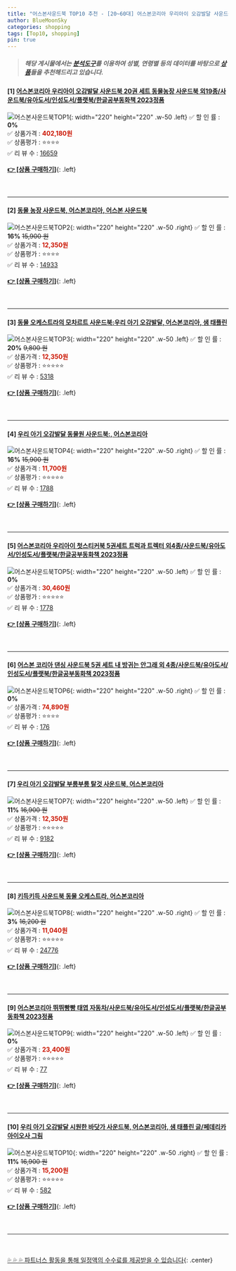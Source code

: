 ```yaml
---
title: "어스본사운드북 TOP10 추천 - [20~60대] 어스본코리아 우리아이 오감발달 사운드북 20권 세트 동물농장 사운드북 외19종/사운드북/유아도서/인성도서/플랫북/한글공부동화"
author: BlueMoonSky
categories: shopping
tags: [Top10, shopping]
pin: true
---
```


> ##### 해당 게시물에서는 [**분석도구**](https://itemscout.io/)를 이용하여 **성별**, **연령별** 등의 데이터를 바탕으로 [**상품**](https://link.coupang.com/a/baae76)들을 추천해드리고 있습니다.

#### [1] [어스본코리아 우리아이 오감발달 사운드북 20권 세트 동물농장 사운드북 외19종/사운드북/유아도서/인성도서/플랫북/한글공부동화책 2023정품](https://link.coupang.com/re/AFFSDP?lptag=AF5964186&subid=bluemoonsky6999&pageKey=7481132355&traceid=V0-153&itemId=19541724370&vendorItemId=87109735341)
![어스본사운드북TOP1](https://thumbnail10.coupangcdn.com/thumbnails/remote/230x230ex/image/vendor_inventory/fbea/1e469a3491c0d7d8dedd26a7ca005f648ed31db3c1f0b31042fe75a5a862.jpg){: width="220" height="220" .w-50 .left}
✅ 할 인 률 : **0%** <br>
✅ 상품가격 : <span style="color:#cb1400"> **402,180원** </span><br>
✅ 상품평가 : ⭐⭐⭐⭐<br>
✅ 리 뷰 수 : [16659](https://link.coupang.com/re/AFFSDP?lptag=AF5964186&subid=bluemoonsky6999&pageKey=7481132355&traceid=V0-153&itemId=19541724370&vendorItemId=87109735341)<br>
<br>
[**👉  [상품 구매하기]**](https://link.coupang.com/re/AFFSDP?lptag=AF5964186&subid=bluemoonsky6999&pageKey=7481132355&traceid=V0-153&itemId=19541724370&vendorItemId=87109735341){: .left}
<br>
<br>
<br>

***

#### [2] [동물 농장 사운드북, 어스본코리아, 어스본 사운드북](https://link.coupang.com/re/AFFSDP?lptag=AF5964186&subid=bluemoonsky6999&pageKey=106484880&traceid=V0-153&itemId=321926035&vendorItemId=3788340043)
![어스본사운드북TOP2](https://thumbnail10.coupangcdn.com/thumbnails/remote/230x230ex/image/retail/images/63606919470413-d90dd6a0-d00d-4ff1-9689-4916b7ba258a.jpg){: width="220" height="220" .w-50 .right}
✅ 할 인 률 : **16%** ~~<del class="base-price"> 15,900  </del>원~~<br>
✅ 상품가격 : <span style="color:#cb1400"> **12,350원** </span><br>
✅ 상품평가 : ⭐⭐⭐⭐<br>
✅ 리 뷰 수 : [14933](https://link.coupang.com/re/AFFSDP?lptag=AF5964186&subid=bluemoonsky6999&pageKey=106484880&traceid=V0-153&itemId=321926035&vendorItemId=3788340043)<br>
<br>
[**👉  [상품 구매하기]**](https://link.coupang.com/re/AFFSDP?lptag=AF5964186&subid=bluemoonsky6999&pageKey=106484880&traceid=V0-153&itemId=321926035&vendorItemId=3788340043){: .left}
<br>
<br>
<br>

***

#### [3] [동물 오케스트라의 모차르트 사운드북:우리 아기 오감발달, 어스본코리아, 샘 태플린](https://link.coupang.com/re/AFFSDP?lptag=AF5964186&subid=bluemoonsky6999&pageKey=6361858918&traceid=V0-153&itemId=13433884321&vendorItemId=80688412366)
![어스본사운드북TOP3](https://thumbnail10.coupangcdn.com/thumbnails/remote/230x230ex/image/rs_quotation_api/i7bxsoxt/141523e3ee8849408dd853f34115a9ec.jpg){: width="220" height="220" .w-50 .left}
✅ 할 인 률 : **20%** ~~<del class="base-price"> 9,800  </del>원~~<br>
✅ 상품가격 : <span style="color:#cb1400"> **12,350원** </span><br>
✅ 상품평가 : ⭐⭐⭐⭐⭐<br>
✅ 리 뷰 수 : [5318](https://link.coupang.com/re/AFFSDP?lptag=AF5964186&subid=bluemoonsky6999&pageKey=6361858918&traceid=V0-153&itemId=13433884321&vendorItemId=80688412366)<br>
<br>
[**👉  [상품 구매하기]**](https://link.coupang.com/re/AFFSDP?lptag=AF5964186&subid=bluemoonsky6999&pageKey=6361858918&traceid=V0-153&itemId=13433884321&vendorItemId=80688412366){: .left}
<br>
<br>
<br>

***

#### [4] [우리 아기 오감발달 동물원 사운드북:, 어스본코리아](https://link.coupang.com/re/AFFSDP?lptag=AF5964186&subid=bluemoonsky6999&pageKey=213665509&traceid=V0-153&itemId=648564422&vendorItemId=4722762770)
![어스본사운드북TOP4](https://thumbnail10.coupangcdn.com/thumbnails/remote/230x230ex/image/retail/images/2019/04/29/10/0/c87e79c7-b489-4d6a-97e4-a300a79abc5c.jpg){: width="220" height="220" .w-50 .right}
✅ 할 인 률 : **16%** ~~<del class="base-price"> 15,900  </del>원~~<br>
✅ 상품가격 : <span style="color:#cb1400"> **11,700원** </span><br>
✅ 상품평가 : ⭐⭐⭐⭐⭐<br>
✅ 리 뷰 수 : [1788](https://link.coupang.com/re/AFFSDP?lptag=AF5964186&subid=bluemoonsky6999&pageKey=213665509&traceid=V0-153&itemId=648564422&vendorItemId=4722762770)<br>
<br>
[**👉  [상품 구매하기]**](https://link.coupang.com/re/AFFSDP?lptag=AF5964186&subid=bluemoonsky6999&pageKey=213665509&traceid=V0-153&itemId=648564422&vendorItemId=4722762770){: .left}
<br>
<br>
<br>

***

#### [5] [어스본코리아 우리아이 첫스티커북 5권세트 트럭과 트렉터 외4종/사운드북/유아도서/인성도서/플랫북/한글공부동화책 2023정품](https://link.coupang.com/re/AFFSDP?lptag=AF5964186&subid=bluemoonsky6999&pageKey=7481130566&traceid=V0-153&itemId=19541716822&vendorItemId=86917696612)
![어스본사운드북TOP5](https://thumbnail8.coupangcdn.com/thumbnails/remote/230x230ex/image/vendor_inventory/f86c/301e66289c53817039337a182223ee1c4cfc3e5df15e3b10f96919ace47a.jpg){: width="220" height="220" .w-50 .left}
✅ 할 인 률 : **0%** <br>
✅ 상품가격 : <span style="color:#cb1400"> **30,460원** </span><br>
✅ 상품평가 : ⭐⭐⭐⭐⭐<br>
✅ 리 뷰 수 : [1778](https://link.coupang.com/re/AFFSDP?lptag=AF5964186&subid=bluemoonsky6999&pageKey=7481130566&traceid=V0-153&itemId=19541716822&vendorItemId=86917696612)<br>
<br>
[**👉  [상품 구매하기]**](https://link.coupang.com/re/AFFSDP?lptag=AF5964186&subid=bluemoonsky6999&pageKey=7481130566&traceid=V0-153&itemId=19541716822&vendorItemId=86917696612){: .left}
<br>
<br>
<br>

***

#### [6] [어스본 코리아 댄싱 사운드북 5권 세트 내 방귀는 안그래 외 4종/사운드북/유아도서/인성도서/플랫북/한글공부동화책 2023정품](https://link.coupang.com/re/AFFSDP?lptag=AF5964186&subid=bluemoonsky6999&pageKey=7481130458&traceid=V0-153&itemId=19541716372&vendorItemId=86917696887)
![어스본사운드북TOP6](https://thumbnail6.coupangcdn.com/thumbnails/remote/230x230ex/image/vendor_inventory/82f9/73ffe600be2e80ff0f577002071ad8a6028abfedd6ba1401c95cb9209c67.jpg){: width="220" height="220" .w-50 .right}
✅ 할 인 률 : **0%** <br>
✅ 상품가격 : <span style="color:#cb1400"> **74,890원** </span><br>
✅ 상품평가 : ⭐⭐⭐⭐<br>
✅ 리 뷰 수 : [176](https://link.coupang.com/re/AFFSDP?lptag=AF5964186&subid=bluemoonsky6999&pageKey=7481130458&traceid=V0-153&itemId=19541716372&vendorItemId=86917696887)<br>
<br>
[**👉  [상품 구매하기]**](https://link.coupang.com/re/AFFSDP?lptag=AF5964186&subid=bluemoonsky6999&pageKey=7481130458&traceid=V0-153&itemId=19541716372&vendorItemId=86917696887){: .left}
<br>
<br>
<br>

***

#### [7] [우리 아기 오감발달 부릉부릉 탈것 사운드북, 어스본코리아](https://link.coupang.com/re/AFFSDP?lptag=AF5964186&subid=bluemoonsky6999&pageKey=6751182438&traceid=V0-153&itemId=15789428543&vendorItemId=83002174660)
![어스본사운드북TOP7](https://thumbnail8.coupangcdn.com/thumbnails/remote/230x230ex/image/retail/images/2022/09/02/17/4/53f27691-125c-42f1-8f54-4d1483a381e9.jpg){: width="220" height="220" .w-50 .left}
✅ 할 인 률 : **11%** ~~<del class="base-price"> 16,900  </del>원~~<br>
✅ 상품가격 : <span style="color:#cb1400"> **12,350원** </span><br>
✅ 상품평가 : ⭐⭐⭐⭐⭐<br>
✅ 리 뷰 수 : [9182](https://link.coupang.com/re/AFFSDP?lptag=AF5964186&subid=bluemoonsky6999&pageKey=6751182438&traceid=V0-153&itemId=15789428543&vendorItemId=83002174660)<br>
<br>
[**👉  [상품 구매하기]**](https://link.coupang.com/re/AFFSDP?lptag=AF5964186&subid=bluemoonsky6999&pageKey=6751182438&traceid=V0-153&itemId=15789428543&vendorItemId=83002174660){: .left}
<br>
<br>
<br>

***

#### [8] [키득키득 사운드북 동물 오케스트라, 어스본코리아](https://link.coupang.com/re/AFFSDP?lptag=AF5964186&subid=bluemoonsky6999&pageKey=1342018962&traceid=V0-153&itemId=2369215044&vendorItemId=70365355323)
![어스본사운드북TOP8](https://thumbnail8.coupangcdn.com/thumbnails/remote/230x230ex/image/retail/images/2020/02/28/20/6/815b82c4-4df2-4b50-a5b7-7a1bfab4db74.jpg){: width="220" height="220" .w-50 .right}
✅ 할 인 률 : **3%** ~~<del class="base-price"> 16,200  </del>원~~<br>
✅ 상품가격 : <span style="color:#cb1400"> **11,040원** </span><br>
✅ 상품평가 : ⭐⭐⭐⭐⭐<br>
✅ 리 뷰 수 : [24776](https://link.coupang.com/re/AFFSDP?lptag=AF5964186&subid=bluemoonsky6999&pageKey=1342018962&traceid=V0-153&itemId=2369215044&vendorItemId=70365355323)<br>
<br>
[**👉  [상품 구매하기]**](https://link.coupang.com/re/AFFSDP?lptag=AF5964186&subid=bluemoonsky6999&pageKey=1342018962&traceid=V0-153&itemId=2369215044&vendorItemId=70365355323){: .left}
<br>
<br>
<br>

***

#### [9] [어스본코리아 뛰뛰빵빵 태엽 자동차/사운드북/유아도서/인성도서/플랫북/한글공부동화책 2023정품](https://link.coupang.com/re/AFFSDP?lptag=AF5964186&subid=bluemoonsky6999&pageKey=7481133719&traceid=V0-153&itemId=19541730052&vendorItemId=86917697055)
![어스본사운드북TOP9](https://thumbnail10.coupangcdn.com/thumbnails/remote/230x230ex/image/vendor_inventory/e879/35b2a8ca4149a99d411c993841c5eff71654534f3160c825c6294f6a79c7.jpg){: width="220" height="220" .w-50 .left}
✅ 할 인 률 : **0%** <br>
✅ 상품가격 : <span style="color:#cb1400"> **23,400원** </span><br>
✅ 상품평가 : ⭐⭐⭐⭐⭐<br>
✅ 리 뷰 수 : [77](https://link.coupang.com/re/AFFSDP?lptag=AF5964186&subid=bluemoonsky6999&pageKey=7481133719&traceid=V0-153&itemId=19541730052&vendorItemId=86917697055)<br>
<br>
[**👉  [상품 구매하기]**](https://link.coupang.com/re/AFFSDP?lptag=AF5964186&subid=bluemoonsky6999&pageKey=7481133719&traceid=V0-153&itemId=19541730052&vendorItemId=86917697055){: .left}
<br>
<br>
<br>

***

#### [10] [우리 아기 오감발달 시원한 바닷가 사운드북, 어스본코리아, 샘 태플린 글/페데리카 아이오사 그림](https://link.coupang.com/re/AFFSDP?lptag=AF5964186&subid=bluemoonsky6999&pageKey=5542267269&traceid=V0-153&itemId=8732416644&vendorItemId=76019419325)
![어스본사운드북TOP10](https://thumbnail6.coupangcdn.com/thumbnails/remote/230x230ex/image/retail/images/2021/05/14/18/2/875ff354-f02c-4b18-ab21-94b7f039bcf8.jpg){: width="220" height="220" .w-50 .right}
✅ 할 인 률 : **11%** ~~<del class="base-price"> 16,900  </del>원~~<br>
✅ 상품가격 : <span style="color:#cb1400"> **15,200원** </span><br>
✅ 상품평가 : ⭐⭐⭐⭐⭐<br>
✅ 리 뷰 수 : [582](https://link.coupang.com/re/AFFSDP?lptag=AF5964186&subid=bluemoonsky6999&pageKey=5542267269&traceid=V0-153&itemId=8732416644&vendorItemId=76019419325)<br>
<br>
[**👉  [상품 구매하기]**](https://link.coupang.com/re/AFFSDP?lptag=AF5964186&subid=bluemoonsky6999&pageKey=5542267269&traceid=V0-153&itemId=8732416644&vendorItemId=76019419325){: .left}
<br>
<br>
<br>

***
<br><br>[💦 💦 💦 파트너스 활동을 통해 일정액의 수수료를 제공받을 수 있습니다](https://link.coupang.com/a/baae76){: .center}